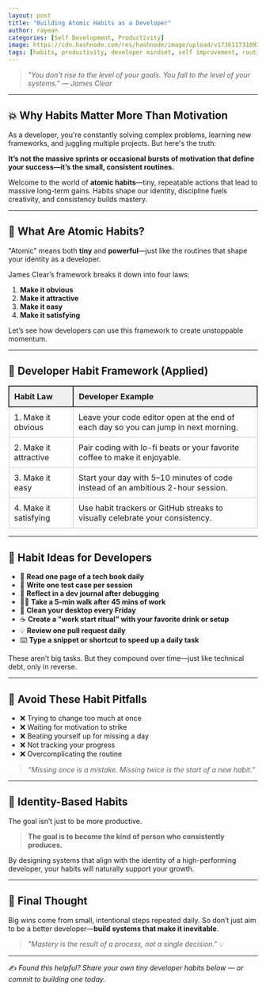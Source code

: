 ```yaml
---
layout: post
title: "Building Atomic Habits as a Developer"
author: rayean
categories: [Self Development, Productivity]
image: https://cdn.hashnode.com/res/hashnode/image/upload/v1736117310936/458bfb45-a8c7-46df-918c-4cd822a77a4e.png
tags: [habits, productivity, developer mindset, self improvement, routine, software engineering]
---
```


> _"You don’t rise to the level of your goals. You fall to the level of your systems." — James Clear_

---

## 💥 Why Habits Matter More Than Motivation

As a developer, you're constantly solving complex problems, learning new frameworks, and juggling multiple projects. But here's the truth:

**It’s not the massive sprints or occasional bursts of motivation that define your success—it’s the small, consistent routines.**

Welcome to the world of **atomic habits**—tiny, repeatable actions that lead to massive long-term gains. Habits shape our identity, discipline fuels creativity, and consistency builds mastery.

---

## 🧱 What Are Atomic Habits?

"Atomic" means both **tiny** and **powerful**—just like the routines that shape your identity as a developer.

James Clear’s framework breaks it down into four laws:

1. **Make it obvious**
2. **Make it attractive**
3. **Make it easy**
4. **Make it satisfying**

Let’s see how developers can use this framework to create unstoppable momentum.

---

## 🧠 Developer Habit Framework (Applied)

<table style="width: 100%; border-collapse: collapse; margin-top: 1em;">
  <thead>
    <tr style="background-color: #f0f0f0;">
      <th style="border: 2px solid #333; padding: 10px; text-align: left;">Habit Law</th>
      <th style="border: 2px solid #333; padding: 10px; text-align: left;">Developer Example</th>
    </tr>
  </thead>
  <tbody>
    <tr>
      <td style="border: 1px solid #ccc; padding: 10px;">1. Make it obvious</td>
      <td style="border: 1px solid #ccc; padding: 10px;">Leave your code editor open at the end of each day so you can jump in next morning.</td>
    </tr>
    <tr>
      <td style="border: 1px solid #ccc; padding: 10px;">2. Make it attractive</td>
      <td style="border: 1px solid #ccc; padding: 10px;">Pair coding with lo-fi beats or your favorite coffee to make it enjoyable.</td>
    </tr>
    <tr>
      <td style="border: 1px solid #ccc; padding: 10px;">3. Make it easy</td>
      <td style="border: 1px solid #ccc; padding: 10px;">Start your day with 5–10 minutes of code instead of an ambitious 2-hour session.</td>
    </tr>
    <tr>
      <td style="border: 1px solid #ccc; padding: 10px;">4. Make it satisfying</td>
      <td style="border: 1px solid #ccc; padding: 10px;">Use habit trackers or GitHub streaks to visually celebrate your consistency.</td>
    </tr>
  </tbody>
</table>

---

## 🔄 Habit Ideas for Developers

- 📘 **Read one page of a tech book daily**
- 🧪 **Write one test case per session**
- 💬 **Reflect in a dev journal after debugging**
- 🚶‍♂️ **Take a 5-min walk after 45 mins of work**
- 🧹 **Clean your desktop every Friday**
- ☕ **Create a "work start ritual" with your favorite drink or setup**
- 💡 **Review one pull request daily**
- ⌨️ **Type a snippet or shortcut to speed up a daily task**

These aren’t big tasks. But they compound over time—just like technical debt, only in reverse.

---

## 🚧 Avoid These Habit Pitfalls

- ❌ Trying to change too much at once
- ❌ Waiting for motivation to strike
- ❌ Beating yourself up for missing a day
- ❌ Not tracking your progress
- ❌ Overcomplicating the routine

> _“Missing once is a mistake. Missing twice is the start of a new habit.”_

---

## 🎯 Identity-Based Habits

The goal isn’t just to be more productive.

> **The goal is to become the kind of person who consistently produces.**

By designing systems that align with the identity of a high-performing developer, your habits will naturally support your growth.

---

## 💬 Final Thought

Big wins come from small, intentional steps repeated daily.
So don’t just aim to be a better developer—**build systems that make it inevitable**.

> _"Mastery is the result of a process, not a single decision."_ 💡

---

✍️ _Found this helpful? Share your own tiny developer habits below — or commit to building one today._


